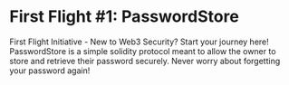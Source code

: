 #  First Flight #1: PasswordStore

First Flight Initiative - New to Web3 Security? Start your journey here! PasswordStore is a simple solidity protocol meant to allow the owner to store and retrieve their password securely. Never worry about forgetting your password again!

